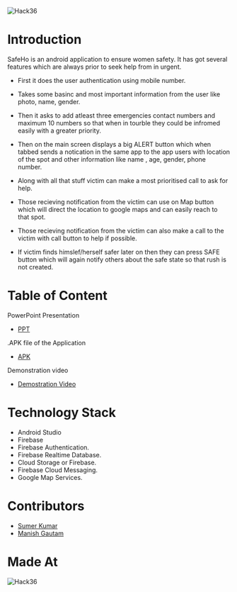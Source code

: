 ![Hack36](https://i.ibb.co/3vMYD6M/Made-at-Hack-36.png)
# Introduction
SafeHo is an android application to ensure women safety. It has got several features which are always prior to seek help from in urgent.
* First it does the user authentication using mobile number.

* Takes some basinc and most important information from the user like photo, name, gender.
* Then it asks to add atleast three emergencies contact numbers and maximum 10 numbers so that when in tourble they could be infromed easily with a greater priority.
* Then on the main screen displays a big ALERT button which when tabbed sends a notication in the same app to the app users with location of the spot and other information like name , age, gender, phone number.
* Along with all that stuff victim can make a most prioritised call to ask for help.
* Those recieving notification from the victim can use on Map button which will direct the location to google maps and can easily reach to that spot.
* Those recieving notification from the victim can also make a call to the victim with call button to help if possible.
* If victim finds himslef/herself safer later on then they can press SAFE button which will again notify others about the safe state so that rush is not created.
# Table of Content
PowerPoint Presentation

* [PPT](https://drive.google.com/file/d/1MH1VfEw6ARqHUcMNdgrc1UeeOPcbIXTf/view?usp=sharing)

.APK file of the Application
* [APK](https://drive.google.com/file/d/17XYj3Yc1WR7Fkxdx_RwjNjfv49hA2x_j/view?usp=sharing)

Demonstration video
* [Demostration Video](https://drive.google.com/file/d/1mhhzORkgb4s0vGXIQ-tshrIGjBdQRvLS/view?usp=sharing)
# Technology Stack
* Android Studio
* Firebase
* Firebase Authentication.
* Firebase Realtime Database.
* Cloud Storage or Firebase.
* Firebase Cloud Messaging.
* Google Map Services.
# Contributors
* [Sumer Kumar](https://github.com/sumer-kumar)
* [Manish Gautam](https://github.com/manish-mania)
# Made At
![Hack36](https://i.ibb.co/3vMYD6M/Made-at-Hack-36.png)



